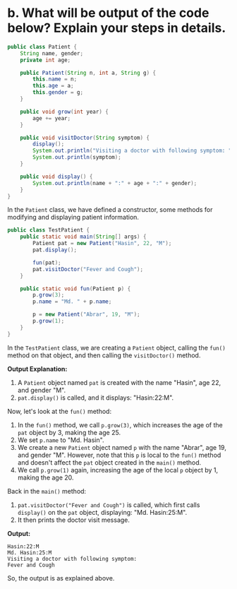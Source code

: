 # b. What will be output of the code below? Explain your steps in details.

```java
public class Patient {
    String name, gender;
    private int age;

    public Patient(String n, int a, String g) {
        this.name = n;
        this.age = a;
        this.gender = g;
    }

    public void grow(int year) {
        age += year;
    }

    public void visitDoctor(String symptom) {
        display();
        System.out.println("Visiting a doctor with following symptom: ");
        System.out.println(symptom);
    }

    public void display() {
        System.out.println(name + ":" + age + ":" + gender);
    }
}
```

In the `Patient` class, we have defined a constructor, some methods for modifying and displaying patient information.

```java
public class TestPatient {
    public static void main(String[] args) {
        Patient pat = new Patient("Hasin", 22, "M");
        pat.display();

        fun(pat);
        pat.visitDoctor("Fever and Cough");
    }

    public static void fun(Patient p) {
        p.grow(3);
        p.name = "Md. " + p.name;

        p = new Patient("Abrar", 19, "M");
        p.grow(1);
    }
}
```

In the `TestPatient` class, we are creating a `Patient` object, calling the `fun()` method on that object, and then calling the `visitDoctor()` method.

**Output Explanation:**

1. A `Patient` object named `pat` is created with the name "Hasin", age 22, and gender "M".
2. `pat.display()` is called, and it displays: "Hasin:22:M".

Now, let's look at the `fun()` method:

1. In the `fun()` method, we call `p.grow(3)`, which increases the age of the `pat` object by 3, making the age 25.
2. We set `p.name` to "Md. Hasin".
3. We create a new `Patient` object named `p` with the name "Abrar", age 19, and gender "M". However, note that this `p` is local to the `fun()` method and doesn't affect the `pat` object created in the `main()` method.
4. We call `p.grow(1)` again, increasing the age of the local `p` object by 1, making the age 20.

Back in the `main()` method:

1. `pat.visitDoctor("Fever and Cough")` is called, which first calls `display()` on the `pat` object, displaying: "Md. Hasin:25:M".
2. It then prints the doctor visit message.

**Output:**

```
Hasin:22:M
Md. Hasin:25:M
Visiting a doctor with following symptom: 
Fever and Cough
```

So, the output is as explained above.